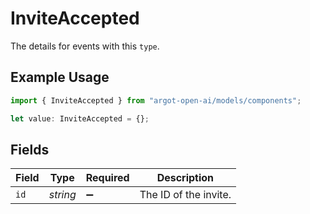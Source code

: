 # InviteAccepted

The details for events with this `type`.

## Example Usage

```typescript
import { InviteAccepted } from "argot-open-ai/models/components";

let value: InviteAccepted = {};
```

## Fields

| Field                 | Type                  | Required              | Description           |
| --------------------- | --------------------- | --------------------- | --------------------- |
| `id`                  | *string*              | :heavy_minus_sign:    | The ID of the invite. |